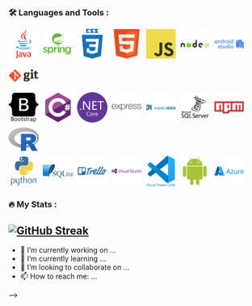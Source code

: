 
### :hammer_and_wrench: Languages and Tools :
<div>
  <img src="https://github.com/devicons/devicon/blob/master/icons/java/java-original-wordmark.svg" title="Java" alt="Java" width="60" height="60"/>&nbsp;
  <img src="https://github.com/devicons/devicon/blob/master/icons/spring/spring-original-wordmark.svg" title="Spring" alt="Spring" width="60" height="60"/>&nbsp;
  <img src="https://github.com/devicons/devicon/blob/master/icons/css3/css3-plain-wordmark.svg"  title="CSS3" alt="CSS" width="60" height="60"/>&nbsp;
  <img src="https://github.com/devicons/devicon/blob/master/icons/html5/html5-original.svg" title="HTML5" alt="HTML" width="60" height="60"/>&nbsp;
  <img src="https://github.com/devicons/devicon/blob/master/icons/javascript/javascript-original.svg" title="JavaScript" alt="JavaScript" width="60" height="60"/>&nbsp;
  <img src="https://github.com/devicons/devicon/blob/master/icons/nodejs/nodejs-original-wordmark.svg" title="NodeJS" alt="NodeJS" width="60" height="60"/>&nbsp;
  <img src="https://github.com/devicons/devicon/blob/master/icons/androidstudio/androidstudio-plain-wordmark.svg" width="60" height="60"/>&nbsp;
  <img src="https://github.com/devicons/devicon/blob/master/icons/git/git-original-wordmark.svg" width="60" height="60"/>&nbsp;
  </div>
  <div>
  <img src="https://github.com/devicons/devicon/blob/master/icons/bootstrap/bootstrap-plain-wordmark.svg" width="60" height="60"/>&nbsp;
  <img src="https://github.com/devicons/devicon/blob/master/icons/csharp/csharp-original.svg" width="60" height="60"/>&nbsp;  
  <img src="https://github.com/devicons/devicon/blob/master/icons/dotnetcore/dotnetcore-original.svg" width="60" height="60"/>&nbsp;  
  <img src="https://github.com/devicons/devicon/blob/master/icons/express/express-original-wordmark.svg" width="60" height="60"/>&nbsp;  
  <img src="https://github.com/devicons/devicon/blob/master/icons/intellij/intellij-original-wordmark.svg" width="60" height="60"/>&nbsp;  
  <img src="https://github.com/devicons/devicon/blob/master/icons/microsoftsqlserver/microsoftsqlserver-plain-wordmark.svg" width="60" height="60"/>&nbsp;  
<img src="https://github.com/devicons/devicon/blob/master/icons/npm/npm-original-wordmark.svg" width="60" height="60"/>&nbsp;
<img src="https://github.com/devicons/devicon/blob/master/icons/r/r-original.svg" width="60" height="60"/>&nbsp;
</div>
<div>
  <img src="https://github.com/devicons/devicon/blob/master/icons/python/python-original-wordmark.svg" width="60" height="60"/>&nbsp;
<img src="https://github.com/devicons/devicon/blob/master/icons/sqlite/sqlite-original-wordmark.svg" width="60" height="60"/>&nbsp;
<img src="https://github.com/devicons/devicon/blob/master/icons/trello/trello-plain-wordmark.svg" width="60" height="60"/>&nbsp;
<img src="https://github.com/devicons/devicon/blob/master/icons/visualstudio/visualstudio-plain-wordmark.svg" width="60" height="60"/>&nbsp;
<img src="https://github.com/devicons/devicon/blob/master/icons/vscode/vscode-original-wordmark.svg" width="60" height="60"/>&nbsp;
<img src="https://github.com/devicons/devicon/blob/master/icons/android/android-original.svg" width="60" height="60"/>&nbsp;
 <img src="https://github.com/devicons/devicon/blob/master/icons/azure/azure-original-wordmark.svg" width="60" height="60"/>&nbsp;
</div> 


### :fire: My Stats :
[![GitHub Streak](http://github-readme-streak-stats.herokuapp.com?user=kak25)](https://git.io/streak-stats)
---


- 🔭 I’m currently working on ...
- 🌱 I’m currently learning ...
- 👯 I’m looking to collaborate on ...
- 📫 How to reach me: ...

-->
